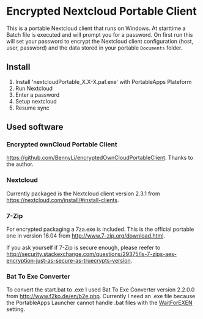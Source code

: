 # Encrypted Nextcloud Portable Client

This is a portable Nextcloud client that runs on Windows.
At starttime a Batch file is executed and will prompt you for a password.
On first run this will set your password to encrypt the Nextcloud client configuration (host, user, password) and the data stored in your portable `Documents` folder.


## Install

1. Install 'nextcloudPortable_X.X-X.paf.exe' with PortableApps Plateform
2. Run Nextcloud
3. Enter a password
4. Setup nextcloud
5. Resume sync

## Used software

### Encrypted ownCloud Portable Client
https://github.com/BennyLi/encryptedOwnCloudPortableClient. Thanks to the author.

### Nextcloud
Currently packaged is the Nextcloud client version 2.3.1 from https://nextcloud.com/install/#install-clients.

### 7-Zip
For encrypted packaging a 7za.exe is included. This is the official portable one in version 16.04 from http://www.7-zip.org/download.html.

If you ask yourself if 7-Zip is secure enough, please reefer to http://security.stackexchange.com/questions/29375/is-7-zips-aes-encryption-just-as-secure-as-truecrypts-version.

### Bat To Exe Converter
To convert the start.bat to .exe I used Bat To Exe Converter version 2.2.0.0 from http://www.f2ko.de/en/b2e.php.
Currently I need an .exe file because the PortableApps Launcher cannot handle .bat files with the [WaitForEXEN](http://portableapps.com/manuals/PortableApps.comLauncher/ref/launcher.ini/launch.html#waitforexen) setting.
